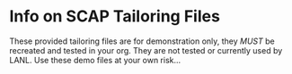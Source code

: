 # Info on SCAP Tailoring Files

These provided tailoring files are for demonstration only, they *MUST* be recreated and tested in your org. They are not tested or currently used by LANL. Use these demo files at your own risk...
